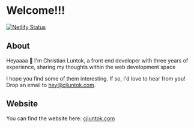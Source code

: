 # Welcome!!!

[![Netlify Status](https://api.netlify.com/api/v1/badges/3937bff6-17d8-48a1-85d9-2e9b9db9b8f9/deploy-status)](https://app.netlify.com/sites/christian-luntok/deploys)
## About

Heyaaaa 👋 I'm Christian Luntok, a front end developer with three years of experience, sharing my thoughts within the web development space

I hope you find some of them interesting. If so, I'd love to hear from you! Drop an email to [hey@cjluntok.com](mailto:hey@cjluntok.com).

## Website

You can find the website here: [cjluntok.com](https://cjluntok.com/)
